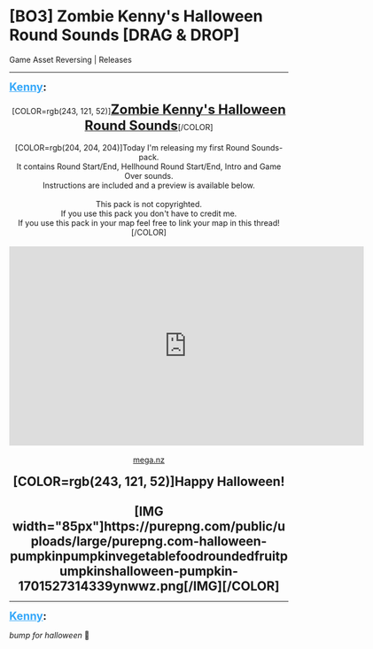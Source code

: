 # [BO3] Zombie Kenny's Halloween Round Sounds [DRAG & DROP]
Game Asset Reversing | Releases

---
<strong style="font-size: 1.4em;"><span style="text-decoration: underline;text-decoration-color: #34a7f9;"><span style="color:#34a7f9;">Kenny</span></span>:</strong>

<p><p style="text-align:center;">[COLOR=rgb(243, 121, 52)]<span style="text-decoration: underline"><span style="font-size:1.7em;"><strong>Zombie Kenny&#39;s Halloween Round Sounds</strong></span></span>[/COLOR]<br /><br />[COLOR=rgb(204, 204, 204)]Today I&#39;m releasing my first Round Sounds-pack.<br />It contains Round Start/End, Hellhound Round Start/End, Intro and Game Over sounds.<br />Instructions are included and a preview is available below.<br /><br />This pack is not copyrighted.<br />If you use this pack you don&#39;t have to credit me.<br />If you use this pack in your map feel free to link your map in this thread![/COLOR]<br /><br />
<iframe type="text/html" width="640" height="360" src="https://www.youtube.com/embed/46MLAWkynYM" frameborder="0"></iframe>
<br /><br />
<a href="https://mega.nz/#!YtA0RSgT!wu0pYcW3nzRjFhuR31QVMozFX2gugFCFcVjZfB2ugkc">mega.nz</a>
<br /><br /><strong><span style="font-size:1.6em;">[COLOR=rgb(243, 121, 52)]Happy Halloween!<br /><br />[IMG width=&quot;85px&quot;]https://purepng.com/public/uploads/large/purepng.com-halloween-pumpkinpumpkinvegetablefoodroundedfruitpumpkinshalloween-pumpkin-1701527314339ynwwz.png[/IMG][/COLOR]</span></strong></p></p>

---
<strong style="font-size: 1.4em;"><span style="text-decoration: underline;text-decoration-color: #34a7f9;"><span style="color:#34a7f9;">Kenny</span></span>:</strong>

<p><em>bump for halloween </em>&#127875;<em></em></p>
